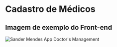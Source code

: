 # Cadastro de Médicos

## Imagem de exemplo do Front-end
![Sander Mendes App Doctor's Management](https://raw.githubusercontent.com/sandermendes/app-test/master/main-screen-demo.png)

